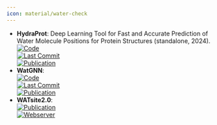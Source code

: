 ```yaml
---
icon: material/water-check
---
```


- **HydraProt**: Deep Learning Tool for Fast and Accurate Prediction of Water Molecule Positions for Protein Structures (standalone, 2024).  
	[![Code](https://img.shields.io/github/stars/azamanos/HydraProt?style=for-the-badge&logo=github)](https://github.com/azamanos/HydraProt)  
	[![Last Commit](https://img.shields.io/github/last-commit/azamanos/HydraProt?style=for-the-badge&logo=github)](https://github.com/azamanos/HydraProt)  
	[![Publication](https://img.shields.io/badge/Publication-Citations:0-blue?style=for-the-badge&logo=bookstack)](https://doi.org/10.5281/zenodo.10517963)  
- **WatGNN**:   
	[![Code](https://img.shields.io/github/stars/shadow1229/WatGNN?style=for-the-badge&logo=github)](https://github.com/shadow1229/WatGNN)  
	[![Last Commit](https://img.shields.io/github/last-commit/shadow1229/WatGNN?style=for-the-badge&logo=github)](https://github.com/shadow1229/WatGNN)  
	[![Publication](https://img.shields.io/badge/Publication-Citations:0-blue?style=for-the-badge&logo=bookstack)](https://doi.org/10.1101/2024.03.25.586555v1)  
- **WATsite2.0**:   
	[![Publication](https://img.shields.io/badge/Publication-Citations:14-blue?style=for-the-badge&logo=bookstack)](https://doi.org/10.1007/978-1-4939-7015-5_10)  
	[![Webserver](https://img.shields.io/badge/Webserver-offline-red?style=for-the-badge&logo=xamarin&logoColor=red)](http://people.pharmacy.purdue.edu/~mlill/software/watsite/version2.shtml)  
